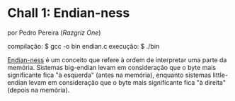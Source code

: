 # Chall 1: Endian-ness

por Pedro Pereira (*Razgriz One*)

compilação: 
    $ gcc -o bin endian.c
execução:
    $ ./bin


[Endian-ness](https://en.wikipedia.org/wiki/Endianness) é um conceito que refere à 
ordem de interpretar uma parte da memória. Sistemas big-endian levam em consideração
que o byte mais significante fica "à esquerda" (antes na memória), enquanto sistemas little-endian levam
em consideração que o byte mais significante fica "à direita" (depois na memória).

